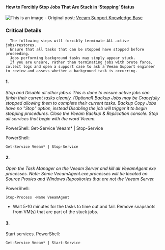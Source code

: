 #### How to Forcibly Stop Jobs That Are Stuck in ‘Stopping’ Status
![This is an image](https://upload.wikimedia.org/wikipedia/commons/thumb/1/13/Veeam_logo_topaz_2019.png/120px-Veeam_logo_topaz_2019.png) - Original post: [Veeam Support Knowledge Base](https://www.veeam.com/kb1727) 


### Critical Details

```
  The following steps will forcibly terminate ALL active jobs/restores. 
  Ensure that all tasks that can be stopped have stopped before proceeding. 
  Jobs performing background tasks may simply appear stuck. 
  If you are unsure, rather than terminating jobs with brute force, collect logs and open a support case to ask a Veeam Support engineer to review and assess whether a background task is occurring.
```

#### 1. 
_Stop and Disable all other jobs.s
This is done to ensure active jobs can finish their current tasks cleanly.
(Optional) Backup Jobs may be Gracefully stopped allowing them to complete their current tasks.
Backup Copy Jobs have no "Stop" option, instead Disabling the job will trigger it to begin stopping procedures.
Close the Veeam Backup & Replication console.
Stop all services that begin with the word Veeam._

PowerShell:
Get-Service Veeam* | Stop-Service

PowerShell:
```
Get-Service Veeam* | Stop-Service
```

#### 2. 
_Open the Task Manager on the Veeam Server and kill all VeeamAgent.exe processes.
Note: Some VeeamAgent.exe processes will be located on Source Proxies and Windows Repositories that are not the Veeam Server._

PowerShell:
```
Stop-Process -Name VeeamAgent
```
- Wait 5-10 minutes for the tasks to time out and fail. 
  Remove snapshots from VM(s) that are part of the stuck jobs.

#### 3. 
Start services.
PowerShell:
```
Get-Service Veeam* | Start-Service
```
